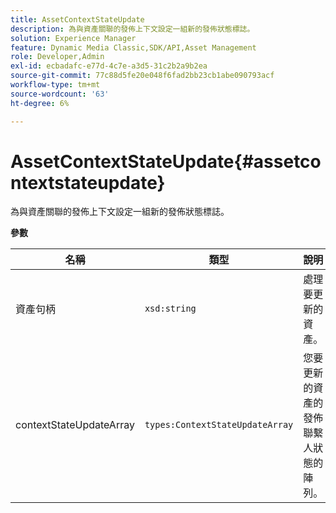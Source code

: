 ```yaml
---
title: AssetContextStateUpdate
description: 為與資產關聯的發佈上下文設定一組新的發佈狀態標誌。
solution: Experience Manager
feature: Dynamic Media Classic,SDK/API,Asset Management
role: Developer,Admin
exl-id: ecbadafc-e77d-4c7e-a3d5-31c2b2a9b2ea
source-git-commit: 77c88d5fe20e048f6fad2bb23cb1abe090793acf
workflow-type: tm+mt
source-wordcount: '63'
ht-degree: 6%

---
```


# AssetContextStateUpdate{#assetcontextstateupdate}

為與資產關聯的發佈上下文設定一組新的發佈狀態標誌。

**參數**

| 名稱 | 類型 | 說明 |
|---|---|---|
| 資產句柄 | `xsd:string` | 處理要更新的資產。 |
| contextStateUpdateArray | `types:ContextStateUpdateArray` | 您要更新的資產的發佈聯繫人狀態的陣列。 |
